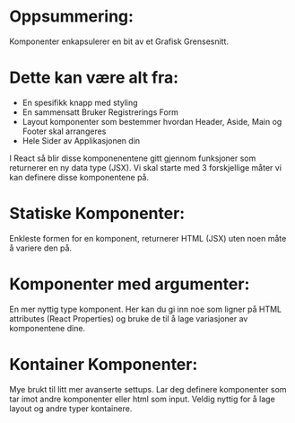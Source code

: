# Oppsummering:
Komponenter enkapsulerer en bit av et Grafisk Grensesnitt.

# Dette kan være alt fra:
- En spesifikk knapp med styling
- En sammensatt Bruker Registrerings Form
- Layout komponenter som bestemmer hvordan Header, Aside, Main og Footer skal arrangeres
- Hele Sider av Applikasjonen din
    
I React så blir disse komponenentene gitt gjennom funksjoner som returnerer en ny data type (JSX).
Vi skal starte med 3 forskjellige måter vi kan definere disse komponentene på.

# Statiske Komponenter:
Enkleste formen for en komponent, returnerer HTML (JSX) uten noen måte å variere den på.

# Komponenter med argumenter:
En mer nyttig type komponent. Her kan du gi inn noe som ligner på HTML attributes (React Properties) og bruke de til å lage variasjoner av komponentene dine.

# Kontainer Komponenter:
Mye brukt til litt mer avanserte settups. Lar deg definere komponenter som tar imot andre komponenter eller html som input. Veldig nyttig for å lage layout og andre typer kontainere.
